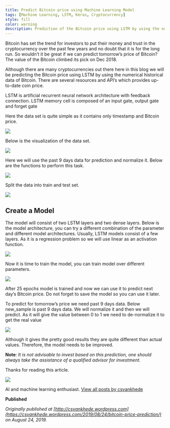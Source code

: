 ```yaml
---
title: Predict Bitcoin price using Machine Learning Model
tags: [Machine Learning, LSTM, Keras, Cryptocurrency]
style: fill
color: warning
description: Prediction of the Bitcoin price using LSTM by using the numerical historical data of the Bitcoin.
---
```



Bitcoin has set the trend for investors to put their money and trust in the cryptocurrency over the past few years and no doubt that it is for the long run. So wouldn’t it be great if we can predict tomorrow’s price of Bitcoin? The value of the Bitcoin climbed its pick on Dec 2018.

Although there are many cryptocurrencies out there here in this blog we will be predicting the Bitcoin price using LSTM by using the numerical historical data of Bitcoin. There are several resources and API’s which provides up-to-date coin price.

LSTM is artificial recurrent neural network architecture with feedback connection. LSTM memory cell is composed of an input gate, output gate and forget gate

Here the data set is quite simple as it contains only timestamp and Bitcoin price.

![](https://cdn-images-1.medium.com/max/2000/0*yvrbe7367nJMSCHT.png)

Below is the visualization of the data set.

![](https://cdn-images-1.medium.com/max/2000/0*iM-HFcBZYN_WH2za.png)

Here we will use the past 9 days data for prediction and normalize it. Below are the functions to perform this task.

![](https://cdn-images-1.medium.com/max/2000/0*Got-ZEPzucPnVK2n.png)

Split the data into train and test set.

![](https://cdn-images-1.medium.com/max/2000/0*pyVelKTnKQmFaW1g.png)

## Create a Model

The model will consist of two LSTM layers and two dense layers. Below is the model architecture, you can try a different combination of the parameter and different model architectures. Usually, LSTM models consist of a few layers. As it is a regression problem so we will use linear as an activation function.

![](https://cdn-images-1.medium.com/max/2000/0*YjPZzM-csuLOdYGM.png)

Now it is time to train the model, you can train model over different parameters.

![](https://cdn-images-1.medium.com/max/2000/0*hUea3uhxFSu9-15q.png)

After 25 epochs model is trained and now we can use it to predict next day’s Bitcoin price. Do not forget to save the model so you can use it later.

To predict for tomorrow’s price we need past 9 days data. Below new_sample is past 9 days data. We will normalize it and then we will predict. As it will give the value between 0 to 1 we need to de-normalize it to get the real value

![](https://cdn-images-1.medium.com/max/2000/0*8fAdOo7xUk8NzD87.png)

Although it gives the pretty good results they are quite different than actual values. Therefore, the model needs to be improved.

**Note**: *It is not advisable to invest based on this prediction, one should always take the assistance of a qualified advisor for investment.*

Thanks for reading this article.

![](https://cdn-images-1.medium.com/max/2000/0*9KMQ6SuIDSX6uEN3)

AI and machine learning enthusiast. [View all posts by csvankhede](https://csvankhede.wordpress.com/author/csvankhede/)

**Published**

*Originally published at [http://csvankhede.wordpress.com](https://csvankhede.wordpress.com/2019/08/24/bitcoin-price-prediction/) on August 24, 2019.*
